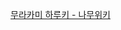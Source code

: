 [무라카미 하루키 - 나무위키](#https://namu.wiki/w/%EB%AC%B4%EB%9D%BC%EC%B9%B4%EB%AF%B8%20%ED%95%98%EB%A3%A8%ED%82%A4)
